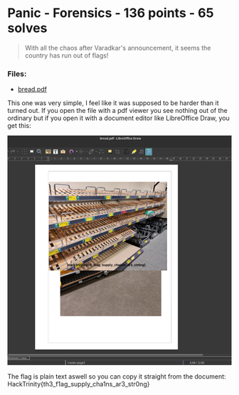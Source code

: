 # Panic - Forensics - 136 points - 65 solves
> With all the chaos after Varadkar's announcement, it seems the country has run out of flags!
### Files:
- [bread.pdf](bread.pdf)

This one was very simple, I feel like it was supposed to be harder than it turned out. If you open the file with a pdf viewer you see nothing out of the ordinary but if you open it with a document editor like LibreOffice Draw, you get this:

![Flag in Libre Office Draw](libreoffice.png)

The flag is plain text aswell so you can copy it straight from the document: HackTrinity{th3_f1ag_supply_cha1ns_ar3_str0ng}